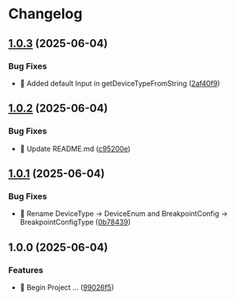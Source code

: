 # Changelog

## [1.0.3](https://github.com/Soheiljafarnejad/use-breakpoint-agent/compare/v1.0.2...v1.0.3) (2025-06-04)


### Bug Fixes

* 🐛 Added default Input in getDeviceTypeFromString ([2af40f9](https://github.com/Soheiljafarnejad/use-breakpoint-agent/commit/2af40f991807a2175ba1f6357a859334a5e17929))

## [1.0.2](https://github.com/Soheiljafarnejad/use-breakpoint-agent/compare/v1.0.1...v1.0.2) (2025-06-04)


### Bug Fixes

* 📝 Update README.md ([c95200e](https://github.com/Soheiljafarnejad/use-breakpoint-agent/commit/c95200e98b12fa0f80a12d8cb11f2efebb3081d3))

## [1.0.1](https://github.com/Soheiljafarnejad/use-breakpoint-agent/compare/v1.0.0...v1.0.1) (2025-06-04)


### Bug Fixes

* 🚚 Rename DeviceType -&gt; DeviceEnum and BreakpointConfig -&gt; BreakpointConfigType ([0b78439](https://github.com/Soheiljafarnejad/use-breakpoint-agent/commit/0b7843994abf78152d6f66824f8efca54d1f7774))

## 1.0.0 (2025-06-04)


### Features

* 🎉 Begin Project ... ([99026f5](https://github.com/Soheiljafarnejad/use-breakpoint-agent/commit/99026f52915bdca128bbbc792693383f95a04b89))
